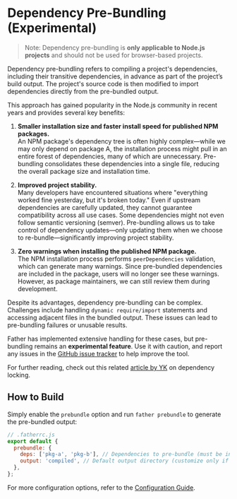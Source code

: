 # Dependency Pre-Bundling (Experimental)

> Note: Dependency pre-bundling is **only applicable to Node.js projects** and should not be used for browser-based projects.

Dependency pre-bundling refers to compiling a project's dependencies, including their transitive dependencies, in advance as part of the project’s build output. The project's source code is then modified to import dependencies directly from the pre-bundled output.

This approach has gained popularity in the Node.js community in recent years and provides several key benefits:

1. **Smaller installation size and faster install speed for published NPM packages.**  
   An NPM package's dependency tree is often highly complex—while we may only depend on package A, the installation process might pull in an entire forest of dependencies, many of which are unnecessary. Pre-bundling consolidates these dependencies into a single file, reducing the overall package size and installation time.

2. **Improved project stability.**  
   Many developers have encountered situations where "everything worked fine yesterday, but it's broken today." Even if upstream dependencies are carefully updated, they cannot guarantee compatibility across all use cases. Some dependencies might not even follow semantic versioning (semver). Pre-bundling allows us to take control of dependency updates—only updating them when we choose to re-bundle—significantly improving project stability.

3. **Zero warnings when installing the published NPM package.**  
   The NPM installation process performs `peerDependencies` validation, which can generate many warnings. Since pre-bundled dependencies are included in the package, users will no longer see these warnings. However, as package maintainers, we can still review them during development.

Despite its advantages, dependency pre-bundling can be complex. Challenges include handling `dynamic require/import` statements and accessing adjacent files in the bundled output. These issues can lead to pre-bundling failures or unusable results.

Father has implemented extensive handling for these cases, but pre-bundling remains an **experimental feature**. Use it with caution, and report any issues in the [GitHub issue tracker](https://github.com/umijs/father-next/issues/28) to help improve the tool.

For further reading, check out this related [article by YK](https://mp.weixin.qq.com/s/KbmpzvoB1yJlNDEO1p_fJQ) on dependency locking.

## How to Build

Simply enable the `prebundle` option and run `father prebundle` to generate the pre-bundled output:

```js
// .fatherrc.js
export default {
  prebundle: {
    deps: ['pkg-a', 'pkg-b'], // Dependencies to pre-bundle (must be installed in `devDependencies`)
    output: 'compiled', // Default output directory (customize only if necessary)
  },
};
```

For more configuration options, refer to the [Configuration Guide](../config.md).